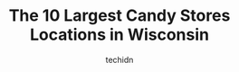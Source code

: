 ---
layout: ampstory
image: https://i0.wp.com/paketmu.com/wp-content/uploads/2023/06/baraboo-candy-co-llc-0-in-wisconsin-1686367843.jpeg?resize=640,853
author: techidn
featured: false
description: Explore the diverse Candy Store scene in Wisconsin, home to an incredible selection of 10 establishments catering to every taste. Whether youre in search of iconic favorites or undiscovered
title: The 10 Largest Candy Stores Locations in Wisconsin
cover:
   title: The 10 Largest Candy Stores Locations in Wisconsin
   subtitle: RICKPATE
   background: https://paketmu.com/wp-content/uploads/2023/06/baraboo-candy-co-llc-0-in-wisconsin-1686367843.jpeg

pages: 
 - layout: thirds
   top: <h1>#1 Goody Goody Gum Drop Candy Kitchen</h1>
   bottom: "<p>Awesome candy store!  Anything for your sweet tooth.  Oldies and goodies.  Fun to see candy from when I was young.  They also have ice cream in the back and thats quite </p>"
   background: https://paketmu.com/wp-content/uploads/2023/06/baraboo-candy-co-llc-1-in-wisconsin-1686367846.jpeg
   backgroundblur: true
 - layout: thirds
   top: <h1>#2 Amys Candy Kitchen</h1>
   bottom: "<p>Im allergic to apples,  but we came for them! Wanted to get a special gift for the grandparents.  What do you get someone who is amazing, has everything, and so humble. </p>"
   background: https://paketmu.com/wp-content/uploads/2023/06/baraboo-candy-co-llc-2-in-wisconsin-1686367847.jpeg
   cta:
      link: https://paketmu.com/the-10-largest-candy-stores-locations-in-wisconsin/
      text: The 10 Largest Candy Stores Locations in Wisconsin
 - layout: thirds
   top: <h1>#3 Chippewa Candy Shop</h1>
   bottom: "<p>Fun shop! Tons of sweet choices for all interests! And free samples on pretty much everything they make.I recommend the peanuts covered in peanut butter, THEN in chocolat</p>"
   background: https://paketmu.com/wp-content/uploads/2023/06/baraboo-candy-co-llc-3-in-wisconsin-1686367849.jpeg
   cta:
      link: https://paketmu.com/the-10-largest-candy-stores-locations-in-wisconsin/
      text: The 10 Largest Candy Stores Locations in Wisconsin
 - layout: thirds
   top: <h1>#4 Baraboo Candy Co LLC</h1>
   bottom: "<p>E10891 Coop Ln, Baraboo, WI 53913, United States</p>"
   background: https://images.unsplash.com/photo-1602536052359-ef94c21c5948?ixlib=rb-4.0.3&ixid=MnwxMjA3fDB8MHxwaG90by1wYWdlfHx8fGVufDB8fHx8&auto=format&fit=crop&w=640&h=853&q=80
   cta:
      link: https://paketmu.com/the-10-largest-candy-stores-locations-in-wisconsin/
      text: The 10 Largest Candy Stores Locations in Wisconsin
 - layout: thirds
   top: <h1>#5 ITSUGAR Madison</h1>
   bottom: "<p>542 State St, Madison, WI 53703, United States</p>"
   background: https://images.unsplash.com/photo-1580610447943-1bfbef5efe07?ixlib=rb-4.0.3&ixid=MnwxMjA3fDB8MHxwaG90by1wYWdlfHx8fGVufDB8fHx8&auto=format&fit=crop&w=640&h=853&q=80
   cta:
      link: https://paketmu.com/the-10-largest-candy-stores-locations-in-wisconsin/
      text: The 10 Largest Candy Stores Locations in Wisconsin
 - layout: thirds
   top: <h1>#6 Allo! Chocolat</h1>
   bottom: "<p>234 W Main St, Waukesha, WI 53186, United States</p>"
   background: https://images.unsplash.com/photo-1604871000636-074fa5117945?ixlib=rb-4.0.3&ixid=MnwxMjA3fDB8MHxwaG90by1wYWdlfHx8fGVufDB8fHx8&auto=format&fit=crop&w=640&h=853&q=80
   cta:
      link: https://paketmu.com/the-10-largest-candy-stores-locations-in-wisconsin/
      text: The 10 Largest Candy Stores Locations in Wisconsin
 - layout: thirds
   top: <h1>#7 C&Js Candy Store & Scoop Shoppe</h1>
   bottom: "<p>342 Main St E, Menomonie, WI 54751, United States</p>"
   background: https://images.unsplash.com/photo-1574169208507-84376144848b?ixlib=rb-4.0.3&ixid=MnwxMjA3fDB8MHxwaG90by1wYWdlfHx8fGVufDB8fHx8&auto=format&fit=crop&w=640&h=853&q=80
   cta:
      link: https://paketmu.com/the-10-largest-candy-stores-locations-in-wisconsin/
      text: The 10 Largest Candy Stores Locations in Wisconsin
 - layout: thirds
   middle: Continue reading...
   background: https://images.unsplash.com/photo-1489648022186-8f49310909a0?ixlib=rb-4.0.3&ixid=MnwxMjA3fDB8MHxwaG90by1wYWdlfHx8fGVufDB8fHx8&auto=format&fit=crop&w=640&h=853&q=80
   cta:
      link: https://paketmu.com/the-10-largest-candy-stores-locations-in-wisconsin/
      text: The 10 Largest Candy Stores Locations in Wisconsin
      
---